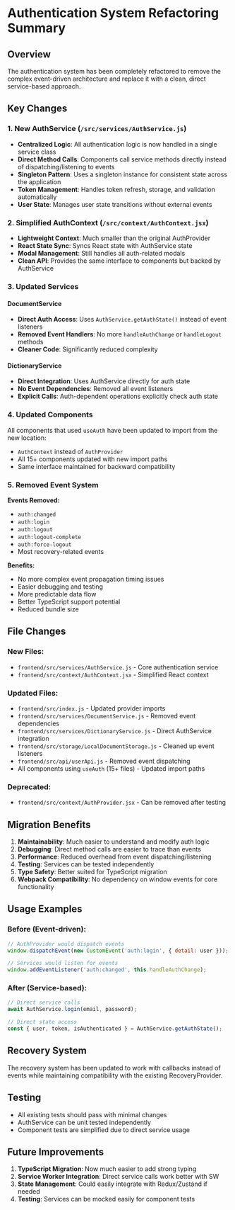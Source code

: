 # Authentication System Refactoring Summary

## Overview
The authentication system has been completely refactored to remove the complex event-driven architecture and replace it with a clean, direct service-based approach.

## Key Changes

### 1. New AuthService (`/src/services/AuthService.js`)
- **Centralized Logic**: All authentication logic is now handled in a single service class
- **Direct Method Calls**: Components call service methods directly instead of dispatching/listening to events
- **Singleton Pattern**: Uses a singleton instance for consistent state across the application
- **Token Management**: Handles token refresh, storage, and validation automatically
- **User State**: Manages user state transitions without external events

### 2. Simplified AuthContext (`/src/context/AuthContext.jsx`)
- **Lightweight Context**: Much smaller than the original AuthProvider
- **React State Sync**: Syncs React state with AuthService state
- **Modal Management**: Still handles all auth-related modals
- **Clean API**: Provides the same interface to components but backed by AuthService

### 3. Updated Services

#### DocumentService
- **Direct Auth Access**: Uses `AuthService.getAuthState()` instead of event listeners
- **Removed Event Handlers**: No more `handleAuthChange` or `handleLogout` methods
- **Cleaner Code**: Significantly reduced complexity

#### DictionaryService  
- **Direct Integration**: Uses AuthService directly for auth state
- **No Event Dependencies**: Removed all event listeners
- **Explicit Calls**: Auth-dependent operations explicitly check auth state

### 4. Updated Components
All components that used `useAuth` have been updated to import from the new location:
- `AuthContext` instead of `AuthProvider`
- All 15+ components updated with new import paths
- Same interface maintained for backward compatibility

### 5. Removed Event System
**Events Removed:**
- `auth:changed`
- `auth:login`
- `auth:logout`
- `auth:logout-complete` 
- `auth:force-logout`
- Most recovery-related events

**Benefits:**
- No more complex event propagation timing issues
- Easier debugging and testing
- More predictable data flow
- Better TypeScript support potential
- Reduced bundle size

## File Changes

### New Files:
- `frontend/src/services/AuthService.js` - Core authentication service
- `frontend/src/context/AuthContext.jsx` - Simplified React context

### Updated Files:
- `frontend/src/index.js` - Updated provider imports
- `frontend/src/services/DocumentService.js` - Removed event dependencies
- `frontend/src/services/DictionaryService.js` - Direct AuthService integration
- `frontend/src/storage/LocalDocumentStorage.js` - Cleaned up event listeners
- `frontend/src/api/userApi.js` - Removed event dispatching
- All components using `useAuth` (15+ files) - Updated import paths

### Deprecated:
- `frontend/src/context/AuthProvider.jsx` - Can be removed after testing

## Migration Benefits

1. **Maintainability**: Much easier to understand and modify auth logic
2. **Debugging**: Direct method calls are easier to trace than events
3. **Performance**: Reduced overhead from event dispatching/listening
4. **Testing**: Services can be tested independently 
5. **Type Safety**: Better suited for TypeScript migration
6. **Webpack Compatibility**: No dependency on window events for core functionality

## Usage Examples

### Before (Event-driven):
```javascript
// AuthProvider would dispatch events
window.dispatchEvent(new CustomEvent('auth:login', { detail: user }));

// Services would listen for events
window.addEventListener('auth:changed', this.handleAuthChange);
```

### After (Service-based):
```javascript
// Direct service calls
await AuthService.login(email, password);

// Direct state access
const { user, token, isAuthenticated } = AuthService.getAuthState();
```

## Recovery System
The recovery system has been updated to work with callbacks instead of events while maintaining compatibility with the existing RecoveryProvider.

## Testing
- All existing tests should pass with minimal changes
- AuthService can be unit tested independently
- Component tests are simplified due to direct service usage

## Future Improvements
1. **TypeScript Migration**: Now much easier to add strong typing
2. **Service Worker Integration**: Direct service calls work better with SW
3. **State Management**: Could easily integrate with Redux/Zustand if needed
4. **Testing**: Services can be mocked easily for component tests
